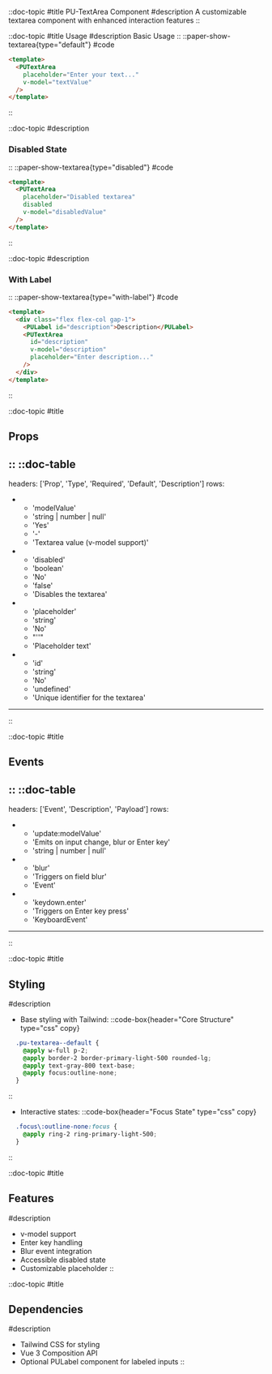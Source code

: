 ::doc-topic
#title
PU-TextArea Component
#description
A customizable textarea component with enhanced interaction features
::

::doc-topic
#title
Usage
#description
Basic Usage
::
::paper-show-textarea{type="default"}
#code
```html
<template>
  <PUTextArea 
    placeholder="Enter your text..."
    v-model="textValue"
  />
</template>
```
::

::doc-topic
#description
### Disabled State
::
::paper-show-textarea{type="disabled"}
#code
```html
<template>
  <PUTextArea
    placeholder="Disabled textarea"
    disabled
    v-model="disabledValue"
  />
</template>
```
::

::doc-topic
#description
### With Label
::
::paper-show-textarea{type="with-label"}
#code
```html
<template>
  <div class="flex flex-col gap-1">
    <PULabel id="description">Description</PULabel>
    <PUTextArea
      id="description"
      v-model="description"
      placeholder="Enter description..."
    />
  </div>
</template>
```
::

::doc-topic
#title
## Props
::
::doc-table
---
headers: ['Prop', 'Type', 'Required', 'Default', 'Description']
rows:
  - - 'modelValue'
    - 'string | number | null'
    - 'Yes'
    - '-'
    - 'Textarea value (v-model support)'
  - - 'disabled'
    - 'boolean'
    - 'No'
    - 'false'
    - 'Disables the textarea'
  - - 'placeholder'
    - 'string'
    - 'No'
    - "''"
    - 'Placeholder text'
  - - 'id'
    - 'string'
    - 'No'
    - 'undefined'
    - 'Unique identifier for the textarea'
---
::

::doc-topic
#title
## Events
::
::doc-table
---
headers: ['Event', 'Description', 'Payload']
rows:
  - - 'update:modelValue'
    - 'Emits on input change, blur or Enter key'
    - 'string | number | null'
  - - 'blur'
    - 'Triggers on field blur'
    - 'Event'
  - - 'keydown.enter'
    - 'Triggers on Enter key press'
    - 'KeyboardEvent'
---
::

::doc-topic
#title
## Styling
#description
- Base styling with Tailwind:
::code-box{header="Core Structure" type="css" copy}
```css
  .pu-textarea--default {
    @apply w-full p-2;
    @apply border-2 border-primary-light-500 rounded-lg;
    @apply text-gray-800 text-base;
    @apply focus:outline-none;
  }
```
::
- Interactive states:
::code-box{header="Focus State" type="css" copy}
```css
  .focus\:outline-none:focus {
    @apply ring-2 ring-primary-light-500;
  }
```
::

::doc-topic
#title
## Features
#description
- v-model support
- Enter key handling
- Blur event integration
- Accessible disabled state
- Customizable placeholder
::

::doc-topic
#title
## Dependencies
#description
- Tailwind CSS for styling
- Vue 3 Composition API
- Optional PULabel component for labeled inputs
::

